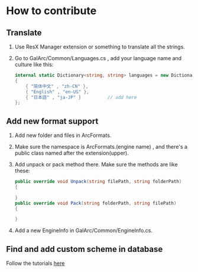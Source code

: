 # How to contribute

## Translate

1. Use ResX Manager extension or something to translate all the strings.

2. Go to GalArc/Common/Languages.cs , add your language name and culture like this:

   ```C#
   internal static Dictionary<string, string> languages = new Dictionary<string, string>
   {
       { "简体中文" , "zh-CN" },
       { "English" , "en-US" },
       { "日本語" , "ja-JP" }			// add here
   };
   ```

## Add new format support

1. Add new folder and files in ArcFormats.

2. Make sure the namespace is ArcFormats.(engine name) , and there's a public class named after the extension(upper).

3. Add unpack or pack method there. Make sure the methods are like these:

   ```C#
   public override void Unpack(string filePath, string folderPath)
   {

   }
   public override void Pack(string folderPath, string filePath)
   {

   }
   ```

4. Add a new EngineInfo in GalArc/Common/EngineInfo.cs.

## Find and add custom scheme in database

Follow the tutorials [here](https://github.com/detached64/GalArc/tree/master/docs/database)
